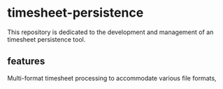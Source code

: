 # timesheet-persistence
This repository is dedicated to the development and management of an timesheet persistence tool. 
## features
Multi-format timesheet processing to accommodate various file formats,
